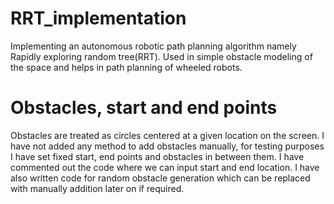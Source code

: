 # RRT_implementation
Implementing an autonomous robotic path planning algorithm namely Rapidly exploring random tree(RRT). Used in simple obstacle modeling of the space and helps in path planning of wheeled robots.

# Obstacles, start and end points
Obstacles are treated as circles centered at a given location on the screen. 
I have not added any method to add obstacles manually, for testing purposes I have set fixed start, end points and obstacles in between them. I have commented out the code where we can input start and end location. I have also written code for random obstacle generation which can be replaced with manually addition later on if required.